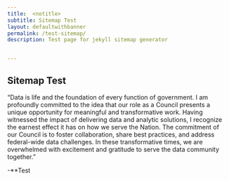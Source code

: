 ```yaml
---
title:  <notitle>
subtitle: Sitemap Test
layout: defaultwithbanner
permalink: /test-sitemap/
description: Test page for jekyll sitemap generator


---
```

## Sitemap Test

“Data is life and the foundation of every function of government. I am profoundly committed to the idea that our role as a Council presents a unique opportunity for meaningful and transformative work. Having witnessed the impact of delivering data and analytic solutions, I recognize the earnest effect it has on how we serve the Nation. The commitment of our Council is to foster collaboration, share best practices, and address federal-wide data challenges. In these transformative times, we are overwhelmed with excitement and gratitude to serve the data community together.” 

-**Test
